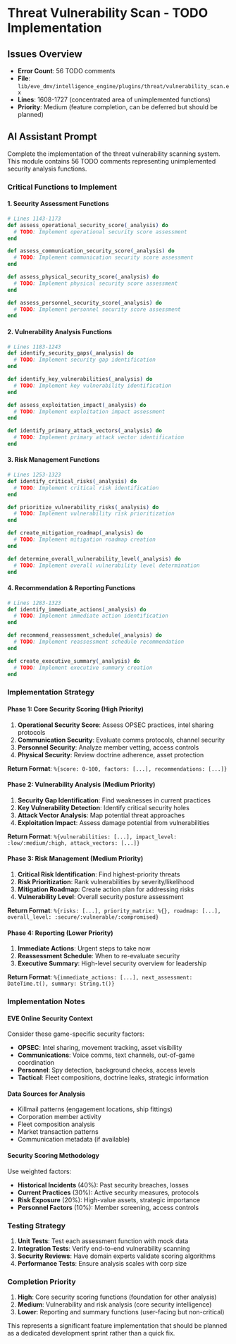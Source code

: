 # Threat Vulnerability Scan - TODO Implementation

## Issues Overview
- **Error Count**: 56 TODO comments  
- **File**: `lib/eve_dmv/intelligence_engine/plugins/threat/vulnerability_scan.ex`
- **Lines**: 1608-1727 (concentrated area of unimplemented functions)
- **Priority**: Medium (feature completion, can be deferred but should be planned)

## AI Assistant Prompt

Complete the implementation of the threat vulnerability scanning system. This module contains 56 TODO comments representing unimplemented security analysis functions.

### **Critical Functions to Implement**

#### **1. Security Assessment Functions**
```elixir
# Lines 1143-1173
def assess_operational_security_score(_analysis) do
  # TODO: Implement operational security score assessment
end

def assess_communication_security_score(_analysis) do  
  # TODO: Implement communication security score assessment
end

def assess_physical_security_score(_analysis) do
  # TODO: Implement physical security score assessment  
end

def assess_personnel_security_score(_analysis) do
  # TODO: Implement personnel security score assessment
end
```

#### **2. Vulnerability Analysis Functions**
```elixir  
# Lines 1183-1243
def identify_security_gaps(_analysis) do
  # TODO: Implement security gap identification
end

def identify_key_vulnerabilities(_analysis) do
  # TODO: Implement key vulnerability identification
end

def assess_exploitation_impact(_analysis) do
  # TODO: Implement exploitation impact assessment
end

def identify_primary_attack_vectors(_analysis) do
  # TODO: Implement primary attack vector identification  
end
```

#### **3. Risk Management Functions**
```elixir
# Lines 1253-1323
def identify_critical_risks(_analysis) do
  # TODO: Implement critical risk identification
end

def prioritize_vulnerability_risks(_analysis) do
  # TODO: Implement vulnerability risk prioritization
end

def create_mitigation_roadmap(_analysis) do
  # TODO: Implement mitigation roadmap creation
end

def determine_overall_vulnerability_level(_analysis) do
  # TODO: Implement overall vulnerability level determination
end
```

#### **4. Recommendation & Reporting Functions**
```elixir
# Lines 1283-1323
def identify_immediate_actions(_analysis) do
  # TODO: Implement immediate action identification
end

def recommend_reassessment_schedule(_analysis) do
  # TODO: Implement reassessment schedule recommendation
end

def create_executive_summary(_analysis) do
  # TODO: Implement executive summary creation
end
```

### **Implementation Strategy**

#### **Phase 1: Core Security Scoring (High Priority)**
1. **Operational Security Score**: Assess OPSEC practices, intel sharing protocols
2. **Communication Security**: Evaluate comms protocols, channel security
3. **Personnel Security**: Analyze member vetting, access controls  
4. **Physical Security**: Review doctrine adherence, asset protection

**Return Format**: `%{score: 0-100, factors: [...], recommendations: [...]}`

#### **Phase 2: Vulnerability Analysis (Medium Priority)**  
1. **Security Gap Identification**: Find weaknesses in current practices
2. **Key Vulnerability Detection**: Identify critical security holes
3. **Attack Vector Analysis**: Map potential threat approaches
4. **Exploitation Impact**: Assess damage potential from vulnerabilities

**Return Format**: `%{vulnerabilities: [...], impact_level: :low/:medium/:high, attack_vectors: [...]}`

#### **Phase 3: Risk Management (Medium Priority)**
1. **Critical Risk Identification**: Find highest-priority threats
2. **Risk Prioritization**: Rank vulnerabilities by severity/likelihood
3. **Mitigation Roadmap**: Create action plan for addressing risks
4. **Vulnerability Level**: Overall security posture assessment

**Return Format**: `%{risks: [...], priority_matrix: %{}, roadmap: [...], overall_level: :secure/:vulnerable/:compromised}`

#### **Phase 4: Reporting (Lower Priority)**
1. **Immediate Actions**: Urgent steps to take now
2. **Reassessment Schedule**: When to re-evaluate security
3. **Executive Summary**: High-level security overview for leadership

**Return Format**: `%{immediate_actions: [...], next_assessment: DateTime.t(), summary: String.t()}`

### **Implementation Notes**

#### **EVE Online Security Context**
Consider these game-specific security factors:
- **OPSEC**: Intel sharing, movement tracking, asset visibility
- **Communications**: Voice comms, text channels, out-of-game coordination  
- **Personnel**: Spy detection, background checks, access levels
- **Tactical**: Fleet compositions, doctrine leaks, strategic information

#### **Data Sources for Analysis**
- Killmail patterns (engagement locations, ship fittings)
- Corporation member activity 
- Fleet composition analysis
- Market transaction patterns
- Communication metadata (if available)

#### **Security Scoring Methodology**
Use weighted factors:
- **Historical Incidents** (40%): Past security breaches, losses
- **Current Practices** (30%): Active security measures, protocols
- **Risk Exposure** (20%): High-value assets, strategic importance  
- **Personnel Factors** (10%): Member screening, access controls

### **Testing Strategy**

1. **Unit Tests**: Test each assessment function with mock data
2. **Integration Tests**: Verify end-to-end vulnerability scanning
3. **Security Reviews**: Have domain experts validate scoring algorithms
4. **Performance Tests**: Ensure analysis scales with corp size

### **Completion Priority**

1. **High**: Core security scoring functions (foundation for other analysis)
2. **Medium**: Vulnerability and risk analysis (core security intelligence)
3. **Lower**: Reporting and summary functions (user-facing but non-critical)

This represents a significant feature implementation that should be planned as a dedicated development sprint rather than a quick fix.